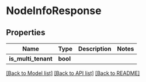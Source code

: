 # NodeInfoResponse

## Properties

Name | Type | Description | Notes
------------ | ------------- | ------------- | -------------
**is_multi_tenant** | **bool** |  | 

[[Back to Model list]](../README.md#documentation-for-models) [[Back to API list]](../README.md#documentation-for-api-endpoints) [[Back to README]](../README.md)


